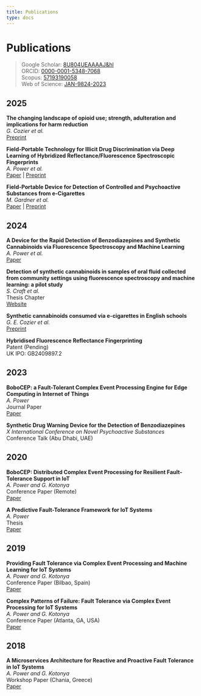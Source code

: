 ```yaml
---
title: Publications
type: docs
---
```


# Publications

> Google Scholar: [8U804UEAAAAJ&hl](https://scholar.google.co.uk/citations?user=8U804UEAAAAJ&hl) \
> ORCID: [0000-0001-5348-7068](https://orcid.org/0000-0001-5348-7068) \
> Scopus: [57193190058](https://www.scopus.com/authid/detail.uri?authorId=57193190058) \
> Web of Science: [JAN-9824-2023](https://www.webofscience.com/wos/author/record/JAN-9824-2023)


## 2025

**The changing landscape of opioid use; strength, adulteration and implications for harm reduction** \
_G. Cozier et al._ \
[Preprint](https://doi.org/10.26434/chemrxiv-2025-ltl1w)

**Field-Portable Technology for Illicit Drug Discrimination via Deep Learning of Hybridized Reflectance/Fluorescence Spectroscopic Fingerprints** \
_A. Power et al._ \
[Paper](https://doi.org/10.1021/acs.analchem.4c05247) | [Preprint](https://doi.org/10.26434/chemrxiv-2024-f5tq3-v2)

**Field-Portable Device for Detection of Controlled and Psychoactive Substances from e-Cigarettes** \
_M. Gardner et al._ \
[Paper](https://doi.org/10.1021/acsomega.4c08614) | [Preprint](https://doi.org/10.26434/chemrxiv-2024-ns335)


## 2024

**A Device for the Rapid Detection of Benzodiazepines and Synthetic Cannabinoids via Fluorescence Spectroscopy and Machine Learning** \
_A. Power et al._ \
[Paper](https://doi.org/10.1016/j.etdah.2023.100110)

**Detection of synthetic cannabinoids in samples of oral fluid collected from community settings using fluorescence spectroscopy and machine learning: a pilot study** \
_S. Craft et al._ \
Thesis Chapter \
[Website](https://researchportal.bath.ac.uk/en/studentTheses/clinical-and-epidemiological-features-of-synthetic-cannabinoids-a)

**Synthetic cannabinoids consumed via e-cigarettes in English schools** \
_G. E. Cozier et al._ \
[Preprint](https://doi.org/10.1101/2024.08.12.24311617)

**Hybridised Fluorescence Reflectance Fingerprinting** \
Patent (Pending) \
UK IPO: GB2409897.2


## 2023

**BoboCEP: a Fault-Tolerant Complex Event Processing Engine for Edge Computing in Internet of Things** \
_A. Power_ \
Journal Paper \
[Paper](https://doi.org/10.21105/joss.05858)

**Synthetic Drug Warning Device for the Detection of Benzodiazepines** \
_X International Conference on Novel Psychoactive Substances_ \
Conference Talk (Abu Dhabi, UAE)


## 2020

**BoboCEP: Distributed Complex Event Processing for Resilient Fault-Tolerance Support in IoT** \
_A. Power and G. Kotonya_ \
Conference Paper (Remote) \
[Paper](https://doi.org/10.1109/BigDataService49289.2020.00024)

**A Predictive Fault-Tolerance Framework for IoT Systems** \
_A. Power_ \
Thesis\
[Paper](https://doi.org/10.17635/lancaster/thesis/1063)


## 2019

**Providing Fault Tolerance via Complex Event Processing and Machine Learning for IoT Systems** \
_A. Power and G. Kotonya_ \
Conference Paper (Bilbao, Spain) \
[Paper](https://doi.org/10.1145/3365871.3365872)

**Complex Patterns of Failure: Fault Tolerance via Complex Event Processing for IoT Systems** \
_A. Power and G. Kotonya_ \
Conference Paper (Atlanta, GA, USA) \
[Paper](https://doi.org/10.1109/iThings/GreenCom/CPSCom/SmartData.2019.00173)  


## 2018

**A Microservices Architecture for Reactive and Proactive Fault Tolerance in IoT Systems** \
_A. Power and G. Kotonya_ \
Workshop Paper (Chania, Greece) \
[Paper](https://doi.org/10.1109/WoWMoM.2018.8449789)  
